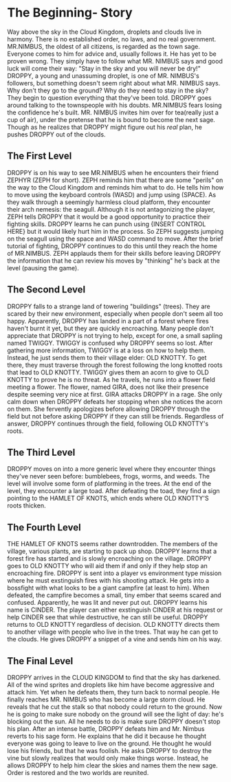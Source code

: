 # The Beginning- Story
Way above the sky in the Cloud Kingdom, droplets and clouds live in harmony. There is no established order, no laws, and no real government. MR.NIMBUS, the oldest of all citizens, is regarded as the town sage. Everyone comes to him for advice and, usually follows it. He has yet to be proven wrong. They simply have to follow what MR. NIMBUS says and good luck will come their way: "Stay in the sky and you will never be dry!" DROPPY, a young and unassuming droplet, is one of MR. NIMBUS's followers, but something doesn't seem right about what MR. NIMBUS says. Why don't they go to the ground? Why do they need to stay in the sky? They begin to question everything that they've been told. DROPPY goes around talking to the townspeople with his doubts. MR.NIMBUS fears losing the confidence he's built. MR. NIMBUS invites him over for tea(really just a cup of air), under the pretense that he is bound to become the next sage. Though as he realizes that DROPPY might figure out his *real* plan, he pushes DROPPY out of the clouds.
## The First Level
DROPPY is on his way to see MR.NIMBUS when he encounters their friend ZEPHYR (ZEPH for short). ZEPH reminds him that there are some "perils" on the way to the Cloud Kingdom and reminds him what to do. He tells him how to move using the keyboard controls (WASD) and jump using (SPACE). As they walk through a seemingly harmless cloud platform, they encounter their arch nemesis: the seagull. Although it is not antagonizing the player, ZEPH tells DROPPY that it would be a good opportunity to practice their fighting skills. DROPPY learns he can punch using {INSERT CONTROL HERE} but it would likely hurt him in the process. So ZEPH suggests jumping on the seagull using the space and WASD command to move. After the brief tutorial of fighting, DROPPY continues to do this until they reach the home of MR.NIMBUS. ZEPH applauds them for their skills before leaving DROPPY the information that he can review his moves by "thinking" he's back at the level (pausing the game).
## The Second Level
DROPPY falls to a strange land of towering "buildings" (trees). They are scared by their new environment, especially when people don't seem all too happy. Apparently, DROPPY has landed in a part of a forest where fires haven't burnt it yet, but they are quickly encroaching. Many people don't appreciate that DROPPY is not trying to help, except for one, a small sapling named TWIGGY. TWIGGY is confused why DROPPY seems so lost. After gathering more information, TWIGGY is at a loss on how to help them. Instead, he just sends them to their village elder: OLD KNOTTY. To get there, they must traverse through the forest following the long knotted roots that lead to OLD KNOTTY. TWIGGY gives them an acorn to give to OLD KNOTTY to prove he is no threat. As he travels, he runs into a flower field meeting a flower. The flower, named GIRA, does not like their presence despite seeming very nice at first. GIRA attacks DROPPY in a rage. She only calm down when DROPPY defeats her stopping when she notices the acorn on them. She fervently apologizes before allowing DROPPY through the field but not before asking DROPPY if they can still be friends. Regardless of answer, DROPPY continues through the field, following OLD KNOTTY's roots. 
## The Third Level
DROPPY moves on into a more generic level where they encounter things they've never seen before: bumblebees, frogs, worms, and weeds. The level will involve some form of platforming in the trees. At the end of the level, they encounter a large toad. After defeating the toad, they find a sign pointing to the HAMLET OF KNOTS, which ends where OLD KNOTTY'S roots thicken.
## The Fourth Level
THE HAMLET OF KNOTS seems rather downtrodden. The members of the village, various plants, are starting to pack up shop. DROPPY learns that a forest fire has started and is slowly encroaching on the village. DROPPY goes to OLD KNOTTY who will aid them if and only if they help stop an encroaching fire. DROPPY is sent into a player vs environment type mission where he must exstinguish fires with his shooting attack. He gets into a bossfight with what looks to be a giant campfire (at least to him). When defeated, the campfire becomes a small, tiny ember that seems scared and confused. Apparently, he was lit and never put out. DROPPY learns his name is CINDER. The player can either exstinguish CINDER at his request or help CINDER see that while destructive, he can still be useful. DROPPY returns to OLD KNOTTY regardless of decision. OLD KNOTTY directs them to another village with people who live in the trees. That way he can get to the clouds. He gives DROPPY a snippet of a vine and sends him on his way.
## The Final Level
DROPPY arrives in the CLOUD KINGDOM to find that the sky has darkened. All of the wind sprites and droplets like him have become aggressive and attack him. Yet when he defeats them, they turn back to normal people. He finally reaches MR. NIMBUS who has become a large storm cloud. He reveals that he cut the stalk so that nobody could return to the ground. Now he is going to make sure nobody on the ground will see the light of day: he's blocking out the sun. All he needs to do is make sure DROPPY doesn't stop his plan. After an intense battle, DROPPY defeats him and Mr. Nimbus reverts to his sage form. He explains that he did it because he thought everyone was going to leave to live on the ground. He thought he would lose his friends, but that he was foolish. He asks DROPPY to destroy the vine but slowly realizes that would only make things worse. Instead, he allows DROPPY to help him clear the skies and names them the new sage. Order is restored and the two worlds are reunited.
